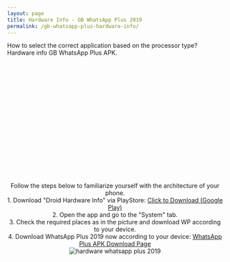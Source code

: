 ```yaml
---
layout: page
title: Hardware Info - GB WhatsApp Plus 2019 
permalink: /gb-whatsapp-plus-hardware-info/
---
```

How to select the correct application based on the processor type? Hardware info GB WhatsApp Plus APK.<br>

<center>
  <script async src="//pagead2.googlesyndication.com/pagead/js/adsbygoogle.js"></script>
<!-- 336 -->
<ins class="adsbygoogle"
     style="display:inline-block;width:336px;height:280px"
     data-ad-client="ca-pub-7942429830883405"
     data-ad-slot="9585734309"></ins>
<script>
(adsbygoogle = window.adsbygoogle || []).push({});
</script><br>
Follow the steps below to familiarize yourself with the architecture of your phone.<br>
1. Download "Droid Hardware Info" via PlayStore: <a href="https://play.google.com/store/apps/details?id=com.inkwired.droidinfo" target="_blank" rel="nofollow">Click to Download (Google Play)</a><br>
2. Open the app and go to the "System" tab.<br>
3. Check the required places as in the picture and download WP according to your device.<br>
4. Download WhatsApp Plus 2019 now according to your device: <a href="https://wpplus2019.com/whatsapp-plus-2019-download/">WhatsApp Plus APK Download Page</a><br>
<img src="https://wpplus2019.com/Hardware.jpg" alt="hardware whatsapp plus 2019" title="hardware info" /><br />
</center>
<center><script async src="//pagead2.googlesyndication.com/pagead/js/adsbygoogle.js"></script>
<!-- 200 90 2018 -->
<ins class="adsbygoogle"
     style="display:inline-block;width:200px;height:90px"
     data-ad-client="ca-pub-7942429830883405"
     data-ad-slot="2122979234"></ins>
<script>
(adsbygoogle = window.adsbygoogle || []).push({});
</script></center>


